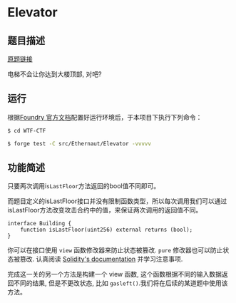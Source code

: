 # Elevator

## 题目描述

[原题链接](https://ethernaut.openzeppelin.com/level/0x6DcE47e94Fa22F8E2d8A7FDf538602B1F86aBFd2)

电梯不会让你达到大楼顶部, 对吧?

## 运行

根据[Foundry 官方文档](https://getfoundry.sh/)配置好运行环境后，于本项目下执行下列命令：

```sh
$ cd WTF-CTF

$ forge test -C src/Ethernaut/Elevator -vvvvv
```

## 功能简述

只要两次调用i`sLastFloor`方法返回的bool值不同即可。

而题目定义的isLastFloor接口并没有限制函数类型，所以每次调用我们可以通过isLastFloor方法改变攻击合约中的值，来保证两次调用的返回值不同。

```solidity
interface Building {
    function isLastFloor(uint256) external returns (bool);
}
```

你可以在接口使用 `view` 函数修改器来防止状态被篡改. `pure` 修改器也可以防止状态被篡改. 认真阅读 [Solidity's documentation](http://solidity.readthedocs.io/en/develop/contracts.html#view-functions) 并学习注意事项.

完成这一关的另一个方法是构建一个 view 函数, 这个函数根据不同的输入数据返回不同的结果, 但是不更改状态, 比如 `gasleft()`.我们将在后续的某道题中使用该方法。